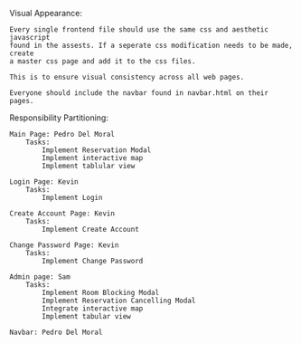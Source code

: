 
Visual Appearance:

	Every single frontend file should use the same css and aesthetic javascript
	found in the assests. If a seperate css modification needs to be made, create
	a master css page and add it to the css files. 

	This is to ensure visual consistency across all web pages.
	
	Everyone should include the navbar found in navbar.html on their pages.
	
Responsibility Partitioning:

	Main Page: Pedro Del Moral
		Tasks:
			Implement Reservation Modal
			Implement interactive map
			Implement tablular view
	
	Login Page: Kevin
		Tasks:
			Implement Login
			
	Create Account Page: Kevin
		Tasks:
			Implement Create Account
			
	Change Password Page: Kevin
		Tasks:
			Implement Change Password
	
	Admin page: Sam
		Tasks:
			Implement Room Blocking Modal
			Implement Reservation Cancelling Modal
			Integrate interactive map
			Implement tabular view
			
	Navbar: Pedro Del Moral
